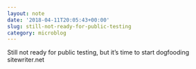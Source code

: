 ```yaml
---
layout: note
date: '2018-04-11T20:05:43+00:00'
slug: still-not-ready-for-public-testing
category: microblog
---
```

Still not ready for public testing, but it’s time to start dogfooding sitewriter.net

